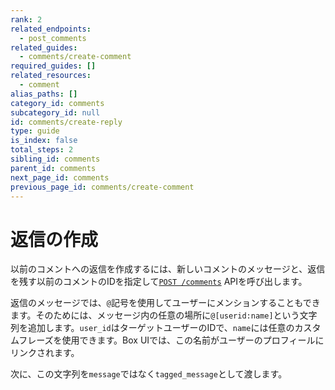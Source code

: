 ```yaml
---
rank: 2
related_endpoints:
  - post_comments
related_guides:
  - comments/create-comment
required_guides: []
related_resources:
  - comment
alias_paths: []
category_id: comments
subcategory_id: null
id: comments/create-reply
type: guide
is_index: false
total_steps: 2
sibling_id: comments
parent_id: comments
next_page_id: comments
previous_page_id: comments/create-comment
---
```

# 返信の作成

以前のコメントへの返信を作成するには、新しいコメントのメッセージと、返信を残す以前のコメントのIDを指定して[`POST
/comments`][post_comments] APIを呼び出します。

<Samples id="post_comments" variant="as_reply">

</Samples>

返信のメッセージでは、`@`記号を使用してユーザーにメンションすることもできます。そのためには、メッセージ内の任意の場所に`@[userid:name]`という文字列を追加します。`user_id`はターゲットユーザーのIDで、`name`には任意のカスタムフレーズを使用できます。Box UIでは、この名前がユーザーのプロフィールにリンクされます。

次に、この文字列を`message`ではなく`tagged_message`として渡します。

<Samples id="post_comments" variant="as_reply_tag_user">

</Samples>

[post_comments]: e://post_comments
